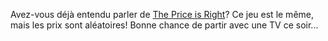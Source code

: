 Avez-vous déjà entendu parler de [The Price is Right](https://priceisright.com/)? Ce jeu est le même, mais les prix sont aléatoires! Bonne chance de partir avec une TV ce soir...

